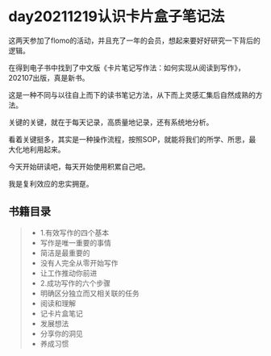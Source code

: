 # day20211219认识卡片盒子笔记法

这两天参加了flomo的活动，并且充了一年的会员，想起来要好好研究一下背后的逻辑。

在得到电子书中找到了中文版《卡片笔记写作法：如何实现从阅读到写作》，202107出版，真是新书。

这是一种不同与以往自上而下的读书笔记方法，从下而上灵感汇集后自然成熟的方法。

关键的关键，就在于每天记录，高质量地记录，还有系统地分析。

看着关键挺多，其实是一种操作流程，按照SOP，就能将我们的所学、所思，最大化地利用起来。

今天开始研读吧，每天开始使用积累自己吧。

我是复利效应的忠实拥趸。

## 书籍目录

>- 1.有效写作的四个基本
>- 写作是唯一重要的事情
>- 简洁是最重要的
>- 没有人完全从零开始写作
>- 让工作推动你前进
>- 2.成功写作的六个步骤
>- 明确区分独立而又相关联的任务
>- 阅读和理解
>- 记卡片盒笔记
>- 发展想法
>- 分享你的洞见
>- 养成习惯
